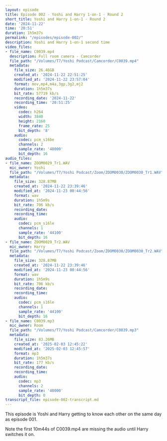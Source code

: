 ```yaml
---
layout: episode
title: Episode 002 - Yoshi and Harry 1-on-1 - Round 2
short_title: Yoshi and Harry 1-on-1 - Round 2
date: '2024-11-22'
time: '20:51'
duration: 1h5m37s
permalink: "/episodes/episode-002/"
description: Yoshi and Harry 1-on-1 second time
video_files:
- file_name: C0039.mp4
  description: Full room camera - Camcorder
  file_path: "/Volumes/T7/Yoshi Podcast/Camcorder/C0039.mp4"
  metadata:
    file_size: 26.46GB
    created_at: '2024-11-22 22:51:25'
    modified_at: '2024-11-22 23:57:04'
    format: mov,mp4,m4a,3gp,3g2,mj2
    duration: 1h5m37s
    bit_rate: 57719 kb/s
    recording_date: '2024-11-22'
    recording_time: '20:51:25'
    video:
      codec: h264
      width: 3840
      height: 2160
      frame_rate: 25
      bit_depth: '8'
    audio:
      codec: pcm_s16be
      channels: 2
      sample_rate: '48000'
      bit_depth: 16
audio_files:
- file_name: ZOOM0029_Tr1.WAV
  mic_owner: Yoshi
  file_path: "/Volumes/T7/Yoshi Podcast/Zoom/ZOOM0030/ZOOM0030_Tr1.WAV"
  metadata:
    file_size: 328.87MB
    created_at: '2024-11-22 23:39:46'
    modified_at: '2024-11-23 00:44:56'
    format: wav
    duration: 1h5m9s
    bit_rate: 706 kb/s
    recording_date:
    recording_time:
    audio:
      codec: pcm_s16le
      channels: 1
      sample_rate: '44100'
      bit_depth: 16
- file_name: ZOOM0029_Tr2.WAV
  mic_owner: Harry
  file_path: "/Volumes/T7/Yoshi Podcast/Zoom/ZOOM0030/ZOOM0030_Tr2.WAV"
  metadata:
    file_size: 328.87MB
    created_at: '2024-11-22 23:39:46'
    modified_at: '2024-11-23 00:44:56'
    format: wav
    duration: 1h5m9s
    bit_rate: 706 kb/s
    recording_date:
    recording_time:
    audio:
      codec: pcm_s16le
      channels: 1
      sample_rate: '44100'
      bit_depth: 16
- file_name: C0039.mp3
  mic_owner: Room
  file_path: "/Volumes/T7/Yoshi Podcast/Camcorder/C0039.mp3"
  metadata:
    file_size: 83.26MB
    created_at: '2025-02-03 12:45:22'
    modified_at: '2025-02-03 12:45:57'
    format: mp3
    duration: 1h5m37s
    bit_rate: 177 kb/s
    recording_date:
    recording_time:
    audio:
      codec: mp3
      channels: 2
      sample_rate: '48000'
      bit_depth: 0
transcript_file: episode-002-transcript.md
---
```

This episode is Yoshi and Harry getting to know each other on the same day as episode 001.

Note the first 10m44s of C0039.mp4 are missing the audio until Harry switches it on.
